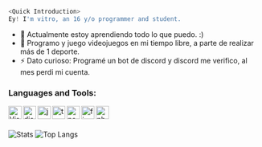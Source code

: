
```js
<Quick Introduction>
Ey! I'm vitro, an 16 y/o programmer and student.
```

- 🌱 Actualmente estoy aprendiendo todo lo que puedo. :)
- 💎 Programo y juego videojuegos en mi tiempo libre, a parte de realizar más de 1 deporte.
- ⚡ Dato curioso: Programé un bot de discord y discord me verifico, al mes perdi mi cuenta. <br />

### Languages and Tools:

<img align="left" alt="Visual Studio Code" width="26px" src="https://i.imgur.com/LwSdAlE.png" />
<img align="left" alt="discord.js" width="26px" src="https://i.imgur.com/SI1DZf3.png" />
<img align="left" alt="js" width="26px" src="https://i.imgur.com/3u1wzwE.png" />
<img align="left" alt="ts" width="26px" src="https://i.imgur.com/vSgFULR.png" />
<img align="left" alt="node.js" width="26px" src="https://i.imgur.com/tYLFZBh.png" /> 
<img align="left" alt="firebase" width="26px" src="https://i.imgur.com/1RVXvxS.png" /> 
<img align="left" alt="photoshop" width="26px" src="https://i.imgur.com/OC1RcS5.jpg" /> <br />

<br />

![Stats](https://github-readme-stats.vercel.app/api?username=vitro-dev&show_icons=true&theme=radical)
![Top Langs](https://github-readme-stats.vercel.app/api/top-langs/?username=vitro-dev&layout=compact&theme=radical)
